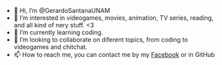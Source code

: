 - 👋 Hi, I’m @GerardoSantanaUNAM
- 👀 I’m interested in videogames, movies, animation, TV series, reading, and all kind of nery stuff. <3
- 🌱 I’m currently learning coding.
- 💞️ I’m looking to collaborate on diferent topics, from coding to videogames and chitchat.
- 📫 How to reach me, you can contact me by my <a href="https://www.facebook.com/gerardo.santana.16144/">Facebook<a> or in GitHub

<!---
GerardoSantanaUNAM/GerardoSantanaUNAM is a ✨ special ✨ repository because its `README.md` (this file) appears on your GitHub profile.
You can click the Preview link to take a look at your changes.
--->
